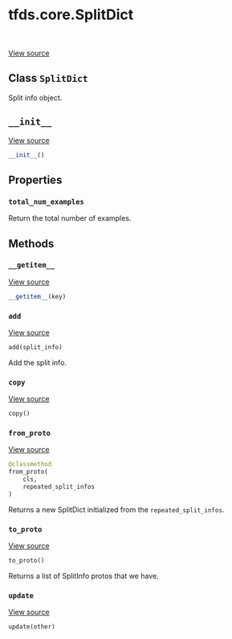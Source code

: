 <div itemscope itemtype="http://developers.google.com/ReferenceObject">
<meta itemprop="name" content="tfds.core.SplitDict" />
<meta itemprop="path" content="Stable" />
<meta itemprop="property" content="total_num_examples"/>
<meta itemprop="property" content="__getitem__"/>
<meta itemprop="property" content="__init__"/>
<meta itemprop="property" content="add"/>
<meta itemprop="property" content="copy"/>
<meta itemprop="property" content="from_proto"/>
<meta itemprop="property" content="to_proto"/>
<meta itemprop="property" content="update"/>
</div>

# tfds.core.SplitDict

<!-- Insert buttons and diff -->

<table class="tfo-notebook-buttons tfo-api" align="left">
</table>

<a target="_blank" href="https://github.com/tensorflow/datasets/tree/master/tensorflow_datasets/core/splits.py">View
source</a>

## Class `SplitDict`

Split info object.

<!-- Placeholder for "Used in" -->


<h2 id="__init__"><code>__init__</code></h2>

<a target="_blank" href="https://github.com/tensorflow/datasets/tree/master/tensorflow_datasets/core/splits.py">View
source</a>

``` python
__init__()
```

## Properties

<h3 id="total_num_examples"><code>total_num_examples</code></h3>

Return the total number of examples.

## Methods

<h3 id="__getitem__"><code>__getitem__</code></h3>

<a target="_blank" href="https://github.com/tensorflow/datasets/tree/master/tensorflow_datasets/core/splits.py">View
source</a>

``` python
__getitem__(key)
```

<h3 id="add"><code>add</code></h3>

<a target="_blank" href="https://github.com/tensorflow/datasets/tree/master/tensorflow_datasets/core/splits.py">View
source</a>

``` python
add(split_info)
```

Add the split info.

<h3 id="copy"><code>copy</code></h3>

<a target="_blank" href="https://github.com/tensorflow/datasets/tree/master/tensorflow_datasets/core/splits.py">View
source</a>

``` python
copy()
```

<h3 id="from_proto"><code>from_proto</code></h3>

<a target="_blank" href="https://github.com/tensorflow/datasets/tree/master/tensorflow_datasets/core/splits.py">View
source</a>

``` python
@classmethod
from_proto(
    cls,
    repeated_split_infos
)
```

Returns a new SplitDict initialized from the `repeated_split_infos`.

<h3 id="to_proto"><code>to_proto</code></h3>

<a target="_blank" href="https://github.com/tensorflow/datasets/tree/master/tensorflow_datasets/core/splits.py">View
source</a>

``` python
to_proto()
```

Returns a list of SplitInfo protos that we have.

<h3 id="update"><code>update</code></h3>

<a target="_blank" href="https://github.com/tensorflow/datasets/tree/master/tensorflow_datasets/core/utils/py_utils.py">View
source</a>

``` python
update(other)
```
